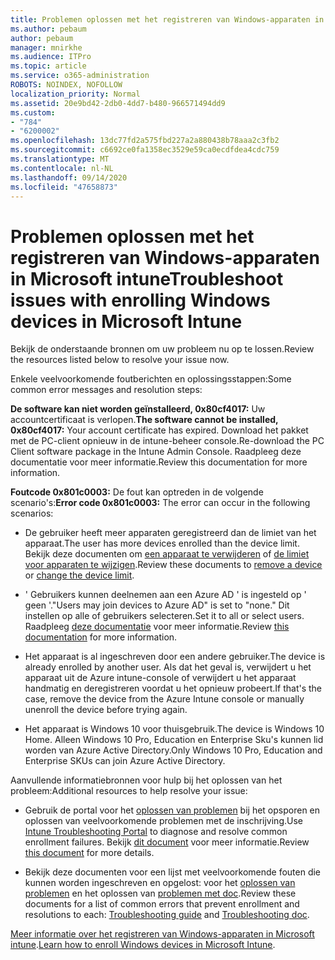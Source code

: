 ```yaml
---
title: Problemen oplossen met het registreren van Windows-apparaten in Microsoft intune
ms.author: pebaum
author: pebaum
manager: mnirkhe
ms.audience: ITPro
ms.topic: article
ms.service: o365-administration
ROBOTS: NOINDEX, NOFOLLOW
localization_priority: Normal
ms.assetid: 20e9bd42-2db0-4dd7-b480-966571494dd9
ms.custom:
- "784"
- "6200002"
ms.openlocfilehash: 13dc77fd2a575fbd227a2a880438b78aaa2c3fb2
ms.sourcegitcommit: c6692ce0fa1358ec3529e59ca0ecdfdea4cdc759
ms.translationtype: MT
ms.contentlocale: nl-NL
ms.lasthandoff: 09/14/2020
ms.locfileid: "47658873"
---
```

# <a name="troubleshoot-issues-with-enrolling-windows-devices-in-microsoft-intune"></a><span data-ttu-id="d1e9f-102">Problemen oplossen met het registreren van Windows-apparaten in Microsoft intune</span><span class="sxs-lookup"><span data-stu-id="d1e9f-102">Troubleshoot issues with enrolling Windows devices in Microsoft Intune</span></span>

<span data-ttu-id="d1e9f-103">Bekijk de onderstaande bronnen om uw probleem nu op te lossen.</span><span class="sxs-lookup"><span data-stu-id="d1e9f-103">Review the resources listed below to resolve your issue now.</span></span>
  
<span data-ttu-id="d1e9f-104">Enkele veelvoorkomende foutberichten en oplossingsstappen:</span><span class="sxs-lookup"><span data-stu-id="d1e9f-104">Some common error messages and resolution steps:</span></span>
  
 <span data-ttu-id="d1e9f-105">**De software kan niet worden geïnstalleerd, 0x80cf4017:** Uw accountcertificaat is verlopen.</span><span class="sxs-lookup"><span data-stu-id="d1e9f-105">**The software cannot be installed, 0x80cf4017:** Your account certificate has expired.</span></span> <span data-ttu-id="d1e9f-106">Download het pakket met de PC-client opnieuw in de intune-beheer console.</span><span class="sxs-lookup"><span data-stu-id="d1e9f-106">Re-download the PC Client software package in the Intune Admin Console.</span></span> <span data-ttu-id="d1e9f-107">Raadpleeg deze documentatie voor meer informatie.</span><span class="sxs-lookup"><span data-stu-id="d1e9f-107">Review this documentation for more information.</span></span>
  
 <span data-ttu-id="d1e9f-108">**Foutcode 0x801c0003:** De fout kan optreden in de volgende scenario's:</span><span class="sxs-lookup"><span data-stu-id="d1e9f-108">**Error code 0x801c0003:** The error can occur in the following scenarios:</span></span>
  
-  <span data-ttu-id="d1e9f-109">De gebruiker heeft meer apparaten geregistreerd dan de limiet van het apparaat.</span><span class="sxs-lookup"><span data-stu-id="d1e9f-109">The user has more devices enrolled than the device limit.</span></span> <span data-ttu-id="d1e9f-110">Bekijk deze documenten om [een apparaat te verwijderen](https://docs.microsoft.com/intune/devices-wipe) of [de limiet voor apparaten te wijzigen](https://docs.microsoft.com/intune/enrollment-restrictions-set#set-device-limit-restrictions).</span><span class="sxs-lookup"><span data-stu-id="d1e9f-110">Review these documents to [remove a device](https://docs.microsoft.com/intune/devices-wipe) or [change the device limit](https://docs.microsoft.com/intune/enrollment-restrictions-set#set-device-limit-restrictions).</span></span>

-  <span data-ttu-id="d1e9f-111">' Gebruikers kunnen deelnemen aan een Azure AD ' is ingesteld op ' geen '.</span><span class="sxs-lookup"><span data-stu-id="d1e9f-111">"Users may join devices to Azure AD" is set to "none."</span></span> <span data-ttu-id="d1e9f-112">Dit instellen op alle of gebruikers selecteren.</span><span class="sxs-lookup"><span data-stu-id="d1e9f-112">Set it to all or select users.</span></span> <span data-ttu-id="d1e9f-113">Raadpleeg [deze documentatie](https://docs.microsoft.com/azure/active-directory/device-management-azure-portal#configure-device-settings) voor meer informatie.</span><span class="sxs-lookup"><span data-stu-id="d1e9f-113">Review [this documentation](https://docs.microsoft.com/azure/active-directory/device-management-azure-portal#configure-device-settings) for more information.</span></span>

-  <span data-ttu-id="d1e9f-114">Het apparaat is al ingeschreven door een andere gebruiker.</span><span class="sxs-lookup"><span data-stu-id="d1e9f-114">The device is already enrolled by another user.</span></span> <span data-ttu-id="d1e9f-115">Als dat het geval is, verwijdert u het apparaat uit de Azure intune-console of verwijdert u het apparaat handmatig en deregistreren voordat u het opnieuw probeert.</span><span class="sxs-lookup"><span data-stu-id="d1e9f-115">If that's the case, remove the device from the Azure Intune console or manually unenroll the device before trying again.</span></span>

-  <span data-ttu-id="d1e9f-116">Het apparaat is Windows 10 voor thuisgebruik.</span><span class="sxs-lookup"><span data-stu-id="d1e9f-116">The device is Windows 10 Home.</span></span> <span data-ttu-id="d1e9f-117">Alleen Windows 10 Pro, Education en Enterprise Sku's kunnen lid worden van Azure Active Directory.</span><span class="sxs-lookup"><span data-stu-id="d1e9f-117">Only Windows 10 Pro, Education and Enterprise SKUs can join Azure Active Directory.</span></span>

<span data-ttu-id="d1e9f-118">Aanvullende informatiebronnen voor hulp bij het oplossen van het probleem:</span><span class="sxs-lookup"><span data-stu-id="d1e9f-118">Additional resources to help resolve your issue:</span></span>
  
-  <span data-ttu-id="d1e9f-119">Gebruik de portal voor het [oplossen van problemen](https://devicemanagement.microsoft.com/#blade/Microsoft_Intune_DeviceSettings/TroubleshootBlade) bij het opsporen en oplossen van veelvoorkomende problemen met de inschrijving.</span><span class="sxs-lookup"><span data-stu-id="d1e9f-119">Use [Intune Troubleshooting Portal](https://devicemanagement.microsoft.com/#blade/Microsoft_Intune_DeviceSettings/TroubleshootBlade) to diagnose and resolve common enrollment failures.</span></span> <span data-ttu-id="d1e9f-120">Bekijk [dit document](https://docs.microsoft.com/intune/help-desk-operators) voor meer informatie.</span><span class="sxs-lookup"><span data-stu-id="d1e9f-120">Review [this document](https://docs.microsoft.com/intune/help-desk-operators) for more details.</span></span>

-  <span data-ttu-id="d1e9f-121">Bekijk deze documenten voor een lijst met veelvoorkomende fouten die kunnen worden ingeschreven en opgelost: voor het [oplossen van problemen](https://support.microsoft.com/help/4089533/troubleshooting-windows-device-enrollment-problems-in-microsoft-intune) en het oplossen van [problemen met doc](https://docs.microsoft.com/intune-classic/troubleshoot/troubleshoot-device-enrollment-in-intune).</span><span class="sxs-lookup"><span data-stu-id="d1e9f-121">Review these documents for a list of common errors that prevent enrollment and resolutions to each: [Troubleshooting guide](https://support.microsoft.com/help/4089533/troubleshooting-windows-device-enrollment-problems-in-microsoft-intune) and [Troubleshooting doc](https://docs.microsoft.com/intune-classic/troubleshoot/troubleshoot-device-enrollment-in-intune).</span></span>

<span data-ttu-id="d1e9f-122">[Meer informatie over het registreren van Windows-apparaten in Microsoft intune](https://docs.microsoft.com/intune/windows-enroll).</span><span class="sxs-lookup"><span data-stu-id="d1e9f-122">[Learn how to enroll Windows devices in Microsoft Intune](https://docs.microsoft.com/intune/windows-enroll).</span></span>
